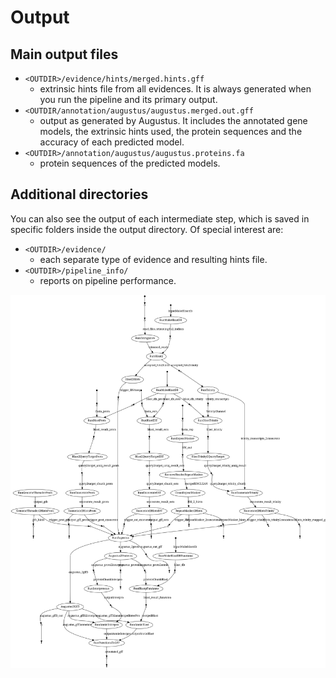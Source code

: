 # Output

## Main output files

* `<OUTDIR>/evidence/hints/merged.hints.gff`
  * extrinsic hints file from all evidences. It is always generated when you run the pipeline and its primary output.  
* `<OUTDIR/annotation/augustus/augustus.merged.out.gff`
  * output as generated by Augustus. It includes the annotated gene models, the extrinsic hints used, the protein sequences and the accuracy of each predicted model. 
* `<OUTDIR>/annotation/augustus/augustus.proteins.fa`
  * protein sequences of the predicted models.  
  
## Additional directories
You can also see the output of each intermediate step, which is saved in specific folders inside the output directory. Of special interest are: 

* `<OUTDIR>/evidence/` 
  * each separate type of evidence and resulting hints file. 
* `<OUTDIR>/pipeline_info/` 
  * reports on pipeline performance. 


![](../images/genome-annotation_dag.svg)
